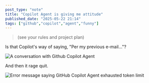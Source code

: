 ```yaml
---
post_type: "note" 
title: "Copilot Agent is giving me attitude"
published_date: "2025-05-22 21:14"
tags: ["github","copilot","agent","funny"]
---
```


> (see your rules and project plan)

Is that Copilot's way of saying, "Per my previous e-mail..."?

![A conversation with Github Copilot Agent](/assets/images/feed/sassy-copilot-agent.png)

And then it rage quit.

![Error message saying GitHub Copilot Agent exhausted token limit](/assets/images/feed/copilot-agent-quit.png)